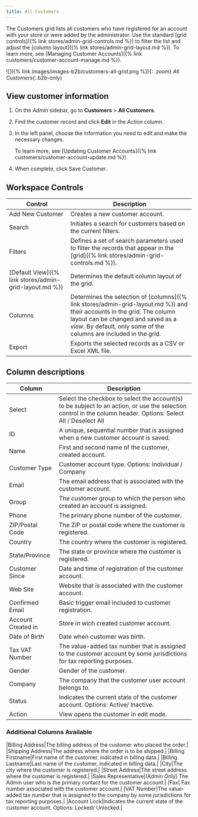 ```yaml
---
title: All Customers
---
```


The Customers grid lists all customers who have registered for an account with your store or were added by the administrator. Use the standard [grid controls]({% link stores/admin-grid-controls.md %}) to filter the list and adjust the [column layout]({% link stores/admin-grid-layout.md %}). To learn more, see [Managing Customer Accounts]({% link customers/customer-account-manage.md %}).

![]({% link images/images-b2b/customers-all-grid.png %}){: .zoom}
_All Customers_{:.b2b-only}

## View customer information

1. On the _Admin_ sidebar, go to **Customers** > **All Customers**.

1. Find the customer record and click **Edit** in the _Action_ column.

1. In the left panel, choose the information you need to edit and make the necessary changes.

   To learn more, see [Updating Customer Accounts]({% link customers/customer-account-update.md %}).

1. When complete, click <span class="btn">Save Customer</span>.

## Workspace Controls

|Control|Description|
|--- |--- |
|Add New Customer|Creates a new customer account.|
|Search|Initiates a search for customers based on the current filters.|
|Filters|Defines a set of search parameters used to filter the records that appear in the [grid]({% link stores/admin-grid-controls.md %}).|
|[Default View]({% link stores/admin-grid-layout.md %})|Determines the default column layout of the grid.|
|Columns|Determines the selection of [columns]({% link stores/admin-grid-layout.md %}) and their accounts in the grid. The column layout can be changed and saved as a _view_. By default, only some of the columns are included in the grid.|
|Export|Exports the selected records as a CSV or Excel XML file.|

## Column descriptions

|Column|Description|
|--- |--- |
|Select|Select the checkbox to select the account(s) to be subject to an action, or use the selection control in the column header. Options: Select All / Deselect All|
|ID|A unique, sequential number that is assigned when a new customer account is saved.|
|Name|First and second name of the customer, created account.|
|Customer Type|Customer account type. Options: Individual / Company|
|Email|The email address that is associated with the customer account.|
|Group|The customer group to which the person who created an account is assigned.|
|Phone| The primary phone number of the customer.|
|ZIP/Postal Code|The ZIP or postal code where the customer is registered.|
|Country|The country where the customer is registered.|
|State/Province|The state or province where the customer is registered.|
|Customer Since|Date and time of registration of the customer account.|
|Web Site| Website that is associated with the customer account.|
|Confirmed Email|Basic trigger email included to customer registration.|
|Account Created in| Store in wich created customer account.|
|Date of Birth|Date when customer was birth.|
|Tax VAT Number|The value-added tax number that is assigned to the customer account by some jurisdictions for tax reporting purposes.|
|Gender|Gender of the customer.|
|Company|The company that the customer user account belongs to.|
|Status|Indicates the current state of the customer account. Options: Active/ Inactive.|
|Action|View opens the customer in edit mode.|

### Additional Columns Available

|Billing Address|The billing address of the customer who placed the order.|
|Shipping Address|The address where the order is to be shipped.|
|Billing Firstname|First name of the customer, indicated in billing data.|
|Billing Lastname|Last name of the customer, indicated in billing data.|
|City|The city where the customer is registered.|
|Street Address|The street address where the customer is registered.|
|Sales Representative|(Admin Only) The Admin user who is the primary contact for the customer account.|
|Fax| Fax number associated with the customer account.|
|VAT Number|The value-added tax number that is assigned to the company by some jurisdictions for tax reporting purposes.|
|Account Lock|Indicates the current state of the customer account. Options: Locked/ Unlocked.|